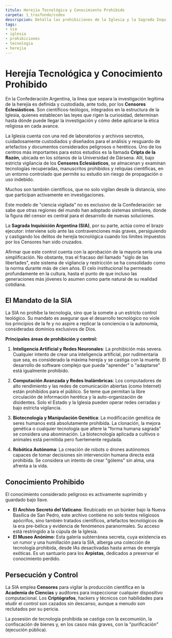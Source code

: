 ```yaml
---
titulo: Herejía Tecnológica y Conocimiento Prohibido
carpeta: 1_trasfondo/codex
descripcion: Detalla las prohibiciones de la Iglesia y la Sagrada Inquisición Argentina (SIA) sobre la ciencia y la tecnología.
tags:
- sia
- iglesia
- prohibiciones
- tecnologia
- herejia
---
```


# Herejía Tecnológica y Conocimiento Prohibido

En la Confederación Argentina, la línea que separa la investigación legítima de la herejía es definida y custodiada, ante todo, por los **Censores Eclesiásticos**. Son científicos-teólogos, integrados en la estructura de la Iglesia, quienes establecen las leyes que rigen la curiosidad, determinan hasta dónde puede llegar la investigación y cómo debe aplicarse la ética religiosa en cada avance.

La Iglesia cuenta con una red de laboratorios y archivos secretos, cuidadosamente custodiados y diseñados para el análisis y resguardo de artefactos y documentos considerados peligrosos o heréticos. Uno de los centros más importantes para estos estudios es la llamada **Cripta de la Razón**, ubicada en los sótanos de la Universidad de Dársena. Allí, bajo estricta vigilancia de los **Censores Eclesiásticos**, se almacenan y examinan tecnologías recuperadas, manuscritos prohibidos y reliquias científicas, en un entorno controlado que permite su estudio sin riesgo de propagación o uso indebido.

Muchos son también científicos, que no solo vigilan desde la distancia, sino que participan activamente en investigaciones.

Este modelo de "ciencia vigilada" no es exclusivo de la Confederación: se sabe que otras regiones del mundo han adoptado sistemas similares, donde la figura del censor es central para el desarrollo de nuevas soluciones.

La **Sagrada Inquisición Argentina (SIA)**, por su parte, actúa como el brazo ejecutor: interviene solo ante las contravenciones más graves, persiguiendo y castigando los delitos de herejía tecnológica cuando los límites impuestos por los Censores han sido cruzados.

Afirmar que este control cuenta con la aprobación de la mayoría sería una simplificación. No obstante, tras el fracaso del llamado "siglo de las libertades", este sistema de vigilancia y restricción se ha consolidado como la norma durante más de cien años. El celo institucional ha permeado profundamente en la cultura, hasta el punto de que incluso las generaciones más jóvenes lo asumen como parte natural de su realidad cotidiana.



## El Mandato de la SIA

La SIA no prohíbe la tecnología, sino que la somete a un estricto control teológico. Su mandato es asegurar que el desarrollo tecnológico no viole los principios de la fe y no aspire a replicar la conciencia o la autonomía, consideradas dominios exclusivos de Dios.

**Principales áreas de prohibición y control:**

1.  **Inteligencia Artificial y Redes Neuronales**: La prohibición más severa. Cualquier intento de crear una inteligencia artificial, por rudimentaria que sea, es considerado la máxima herejía y se castiga con la muerte. El desarrollo de software complejo que pueda "aprender" o "adaptarse" está igualmente prohibido.

2.  **Computación Avanzada y Redes Inalámbricas**: Los computadores de alto rendimiento y las redes de comunicación abiertas (como Internet) están prohibidos para el público. Se teme que permitan la libre circulación de información herética y la auto-organización de disidentes. Solo el Estado y la Iglesia pueden operar redes cerradas y bajo estricta vigilancia.

3.  **Biotecnología y Manipulación Genética**: La modificación genética de seres humanos está absolutamente prohibida. La clonación, la mejora genética o cualquier tecnología que altere la "forma humana sagrada" se considera una abominación. La biotecnología aplicada a cultivos o animales está permitida pero fuertemente regulada.

4.  **Robótica Autónoma**: La creación de robots o drones autónomos capaces de tomar decisiones sin intervención humana directa está prohibida. Se considera un intento de crear "gólems" sin alma, una afrenta a la vida.

## Conocimiento Prohibido

El conocimiento considerado peligroso es activamente suprimido y guardado bajo llave.

-   **El Archivo Secreto del Vaticano**: Reubicado en un búnker bajo la Nueva Basílica de San Pedro, este archivo contiene no solo textos religiosos apócrifos, sino también tratados científicos, artefactos tecnológicos de la era pre-bélica y evidencia de fenómenos paranormales. Su acceso está restringido a la cúpula de la Iglesia.
-   **El Museo Anónimo**: Esta galería subterránea secreta, cuya existencia es un rumor y una humillación para la SIA, alberga una colección de tecnología prohibida, desde IAs desactivadas hasta armas de energía exóticas. Es un santuario para los **Arpistas**, dedicados a preservar el conocimiento perdido.

## Persecución y Control

La SIA emplea **Censores** para vigilar la producción científica en la **Academia de Ciencias** y auditores para inspeccionar cualquier dispositivo computacional. Los **Criptógrafos**, hackers y técnicos con habilidades para eludir el control son cazados sin descanso, aunque a menudo son reclutados por su pericia.

La posesión de tecnología prohibida se castiga con la excomunión, la confiscación de bienes y, en los casos más graves, con la "purificación" (ejecución pública). 